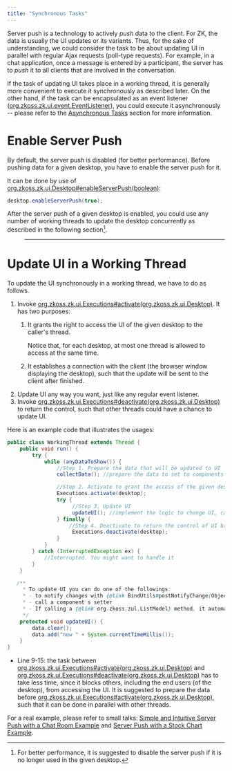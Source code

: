 ```yaml
---
title: "Synchronous Tasks"
---
```




Server push is a technology to actively *push* data to the client. For
ZK, the data is usually the UI updates or its variants. Thus, for the
sake of understanding, we could consider the task to be about updating
UI in parallel with regular Ajax requests (poll-type requests). For
example, in a chat application, once a message is entered by a
participant, the server has to *push* it to all clients that are
involved in the conversation.

If the task of updating UI takes place in a working thread, it is
generally more convenient to execute it synchronously as described
later. On the other hand, if the task can be encapsulated as an event
listener
([org.zkoss.zk.ui.event.EventListener](https://www.zkoss.org/javadoc/latest/zk/org/zkoss/zk/ui/event/EventListener.html)),
you could execute it asynchronously -- please refer to the [Asynchronous Tasks]({{site.baseurl}}/zk_dev_ref/server_push/asynchronous_tasks)
section for more information.

# Enable Server Push

By default, the server push is disabled (for better performance). Before
pushing data for a given desktop, you have to enable the server push for
it.

It can be done by use of
[org.zkoss.zk.ui.Desktop#enableServerPush(boolean)](https://www.zkoss.org/javadoc/latest/zk/org/zkoss/zk/ui/Desktop.html#enableServerPush(boolean)):

```java
desktop.enableServerPush(true);
```

After the server push of a given desktop is enabled, you could use any
number of working threads to update the desktop concurrently as
described in the following section[^1].

> ------------------------------------------------------------------------
>
> <references/>

# Update UI in a Working Thread

To update the UI synchronously in a working thread, we have to do as
follows.

1.  Invoke
    [org.zkoss.zk.ui.Executions#activate(org.zkoss.zk.ui.Desktop)](https://www.zkoss.org/javadoc/latest/zk/org/zkoss/zk/ui/Executions.html#activate(org.zkoss.zk.ui.Desktop)).
    It has two purposes:
    1.  It grants the right to access the UI of the given desktop to the
        caller's thread.
          
        Notice that, for each desktop, at most one thread is allowed to
        access at the same time.
    2.  It establishes a connection with the client (the browser window
        displaying the desktop), such that the update will be sent to
        the client after finished.
2.  Update UI any way you want, just like any regular event listener.
3.  Invoke
    [org.zkoss.zk.ui.Executions#deactivate(org.zkoss.zk.ui.Desktop)](https://www.zkoss.org/javadoc/latest/zk/org/zkoss/zk/ui/Executions.html#deactivate(org.zkoss.zk.ui.Desktop))
    to return the control, such that other threads could have a chance
    to update UI.

Here is an example code that illustrates the usages:

```java
public class WorkingThread extends Thread {
    public void run() {
        try {
            while (anyDataToShow()) {
                //Step 1. Prepare the data that will be updated to UI
                collectData(); //prepare the data to set to components

                //Step 2. Activate to grant the access of the given desktop
                Executions.activate(desktop);
                try {
                     //Step 3. Update UI
                     updateUI(); //implement the logic to change UI, call ZK component API or notify change
                } finally {
                    //Step 4. Deactivate to return the control of UI back
                     Executions.deactivate(desktop);
                }
            }
        } catch (InterruptedException ex) {
            //Interrupted. You might want to handle it
        }
    }

   /**
     * To update UI you can do one of the followings:
     * - to notify changes with {@link BindUtils#postNotifyChange(Object, String)} if changing a ViewModel's property
     * - call a component's setter
     * - If calling a {@link org.zkoss.zul.ListModel} method, it automatically updates for you without notifying
     */
    protected void updateUI() {
        data.clear();
        data.add("now " + System.currentTimeMillis());
    }
}
```

- Line 9-15: the task between
  [org.zkoss.zk.ui.Executions#activate(org.zkoss.zk.ui.Desktop)](https://www.zkoss.org/javadoc/latest/zk/org/zkoss/zk/ui/Executions.html#activate(org.zkoss.zk.ui.Desktop))
  and
  [org.zkoss.zk.ui.Executions#deactivate(org.zkoss.zk.ui.Desktop)](https://www.zkoss.org/javadoc/latest/zk/org/zkoss/zk/ui/Executions.html#deactivate(org.zkoss.zk.ui.Desktop))
  has to take less time, since it blocks others, including the end users
  (of the desktop), from accessing the UI. It is suggested to prepare
  the data before
  [org.zkoss.zk.ui.Executions#activate(org.zkoss.zk.ui.Desktop)](https://www.zkoss.org/javadoc/latest/zk/org/zkoss/zk/ui/Executions.html#activate(org.zkoss.zk.ui.Desktop)),
  such that it can be done in parallel with other threads.

For a real example, please refer to small talks: [Simple and Intuitive Server Push with a Chat Room Example](https://www.zkoss.org/wiki/Small_Talks/2007/August/Simple_and_Intuitive_Server_Push_with_a_Chat_Room_Example)
and [Server Push with a Stock Chart Example](https://www.zkoss.org/wiki/Small_Talks/2008/May/Server_Push_with_a_Stock_Chart_Example).

[^1]: For better performance, it is suggested to disable the server push
    if it is no longer used in the given desktop.
